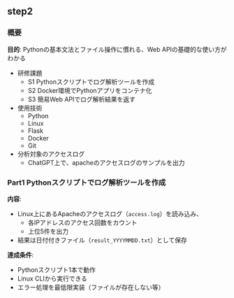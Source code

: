 ## step2 
### 概要

**目的**: Pythonの基本文法とファイル操作に慣れる、Web APIの基礎的な使い方がわかる

- 研修課題
    - S1 Pythonスクリプトでログ解析ツールを作成
    - S2 Docker環境でPythonアプリをコンテナ化
    - S3 簡易Web APIでログ解析結果を返す
- 使用技術
    - Python
    - Linux
    - Flask
    - Docker
    - Git
- 分析対象のアクセスログ
    - ChatGPT上で、apacheのアクセスログのサンプルを出力
### Part1 Pythonスクリプトでログ解析ツールを作成

**内容**:

- Linux上にあるApacheのアクセスログ（`access.log`）を読み込み、
    - 各IPアドレスのアクセス回数をカウント
    - 上位5件を出力
- 結果は日付付きファイル（`result_YYYYMMDD.txt`）として保存

**達成条件**:

- Pythonスクリプト1本で動作
- Linux CLIから実行できる
- エラー処理を最低限実装（ファイルが存在しない等）